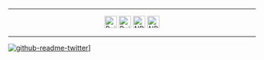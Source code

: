 <hr>

<p align="center">
    <a href="https://www.linkedin.com/in/kulunuos"><img src="https://img.shields.io/badge/LinkedIn-282C34?logo=linkedin&logoColor=0077B5" height="25" alt="Build status"/></a>
    <a href="https://github.com/KulunuOS"><img src="https://img.shields.io/badge/-GitHub-181717?style=flat-square&logo=github&logoColor=white&link=https://github.com/minoveaz" height="25" alt="Build status"/></a>
    <a href="https://twitter.com/KulunuOS"><img src="https://img.shields.io/twitter/follow/KulunuOS?style=social" height="25" alt="NPM version"/></a>
    <a href="kulunuds@gmail.com"><img src="https://img.shields.io/badge/-kulunuds@gmail.com-c14438?style=flat-square&logo=Gmail&logoColor=white&link=kulunuds@gmail.com" height="25" alt="NPM version"/></a>
</p>

<hr>

[![github-readme-twitter](https://github-readme-twitter.gazf.vercel.app/api?id=KulunuOS&layout=wide)](https://github.com/gazf/github-readme-twitter)]


<!--
**KulunuOS/KulunuOS** is a ✨ _special_ ✨ repository because its `README.md` (this file) appears on your GitHub profile.

Here are some ideas to get you started:

- 🔭 I’m currently working on ...
- 🌱 I’m currently learning ...
- 👯 I’m looking to collaborate on ...
- 🤔 I’m looking for help with ...
- 💬 Ask me about ...
- 📫 How to reach me: ...
- 😄 Pronouns: ...
- ⚡ Fun fact: ...
-->
